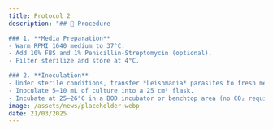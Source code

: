 ```yaml
---
title: Protocol 2
description: "## 🧫 Procedure

### 1. **Media Preparation**
- Warm RPMI 1640 medium to 37°C.
- Add 10% FBS and 1% Penicillin-Streptomycin (optional).
- Filter sterilize and store at 4°C.

### 2. **Inoculation**
- Under sterile conditions, transfer *Leishmania* parasites to fresh medium.
- Inoculate 5–10 mL of culture into a 25 cm² flask.
- Incubate at 25–26°C in a BOD incubator or benchtop area (no CO₂ required)."
image: /assets/news/placeholder.webp
date: 21/03/2025
---
```


